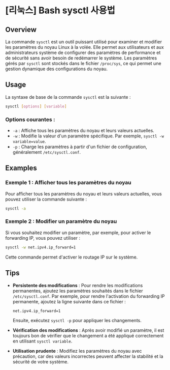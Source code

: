 # [리눅스] Bash sysctl 사용법

## Overview
La commande `sysctl` est un outil puissant utilisé pour examiner et modifier les paramètres du noyau Linux à la volée. Elle permet aux utilisateurs et aux administrateurs système de configurer des paramètres de performance et de sécurité sans avoir besoin de redémarrer le système. Les paramètres gérés par `sysctl` sont stockés dans le fichier `/proc/sys`, ce qui permet une gestion dynamique des configurations du noyau.

## Usage
La syntaxe de base de la commande `sysctl` est la suivante :

```bash
sysctl [options] [variable]
```

### Options courantes :
- `-a` : Affiche tous les paramètres du noyau et leurs valeurs actuelles.
- `-w` : Modifie la valeur d'un paramètre spécifique. Par exemple, `sysctl -w variable=value`.
- `-p` : Charge les paramètres à partir d'un fichier de configuration, généralement `/etc/sysctl.conf`.

## Examples
### Exemple 1 : Afficher tous les paramètres du noyau
Pour afficher tous les paramètres du noyau et leurs valeurs actuelles, vous pouvez utiliser la commande suivante :

```bash
sysctl -a
```

### Exemple 2 : Modifier un paramètre du noyau
Si vous souhaitez modifier un paramètre, par exemple, pour activer le forwarding IP, vous pouvez utiliser :

```bash
sysctl -w net.ipv4.ip_forward=1
```

Cette commande permet d'activer le routage IP sur le système.

## Tips
- **Persistente des modifications** : Pour rendre les modifications permanentes, ajoutez les paramètres souhaités dans le fichier `/etc/sysctl.conf`. Par exemple, pour rendre l'activation du forwarding IP permanente, ajoutez la ligne suivante dans ce fichier :
  ```
  net.ipv4.ip_forward=1
  ```
  Ensuite, exécutez `sysctl -p` pour appliquer les changements.

- **Vérification des modifications** : Après avoir modifié un paramètre, il est toujours bon de vérifier que le changement a été appliqué correctement en utilisant `sysctl variable`.

- **Utilisation prudente** : Modifiez les paramètres du noyau avec précaution, car des valeurs incorrectes peuvent affecter la stabilité et la sécurité de votre système.